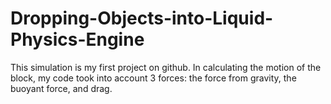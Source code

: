 # Dropping-Objects-into-Liquid-Physics-Engine
This simulation is my first project on github.
In calculating the motion of the block, my code took into account 3 forces: the force from gravity, the buoyant force, and drag. 
